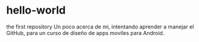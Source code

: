 # hello-world
the first repository
Un poco acerca de mi, intentando aprender a manejar el GitHub, para un curso de diseño de apps moviles para Android.
